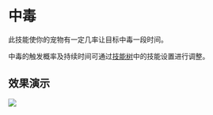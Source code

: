 # 中毒

此技能使你的宠物有一定几率让目标中毒一段时间。

中毒的触发概率及持续时间可通过[技能树](../systems/skilltrees/)中的技能设置进行调整。

## 效果演示  

![](../.gitbook/assets/poison.gif)